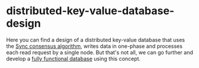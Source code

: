 # distributed-key-value-database-design
Here you can find a design of a distributed key-value database that uses the 
[Sync consensus algorithm](https://github.com/ymz-ncnk/sync-consensus-algorithm),
writes data in one-phase and processes each read request by a single node.
But that's not all, we can go further and develop a 
[fully functional database](https://github.com/ymz-ncnk/distributed-database-of-aggregates-design) 
using this concept.
